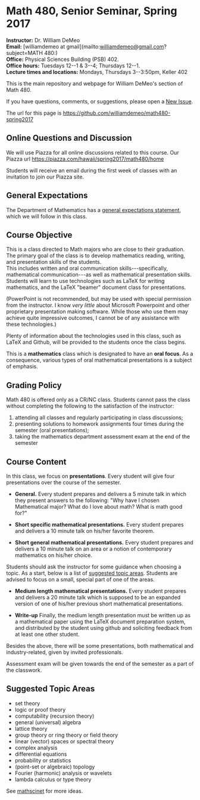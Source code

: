 Math 480,  Senior Seminar, Spring 2017
========================================

**Instructor:**  Dr. William DeMeo  
**Email:** [williamdemeo at gmail](mailto:williamdemeo@gmail.com?subject=MATH 480:)  
**Office:** Physical Sciences Building (PSB) 402.  
**Office hours:** Tuesdays 12--1 & 3--4; Thursdays 12--1.  
**Lecture times and locations:** Mondays, Thursdays 3--3:50pm, Keller 402

This is the main repository and webpage for William DeMeo's section of Math 480.

If you have questions, comments, or suggestions, please open a [New Issue](https://github.com/williamdemeo/math480-spring2017/issues/new).

The url for this page is https://github.com/williamdemeo/math480-spring2017

## Online Questions and Discussion
We will use Piazza for all online discussions related to this course.  Our
Piazza url https://piazza.com/hawaii/spring2017/math480/home 

Students will receive an email during the first week of classes with an
invitation to join our Piazza site.


## General Expectations
The Department of Mathematics has a [general expectations statement](http://www.math.hawaii.edu/~dale/Expectations.html), which we will follow in this class.

## Course Objective
This is a class directed to Math majors who are close to their graduation. 
The primary goal of the class is to develop mathematics reading, writing, and
presentation skills of the students.  
This includes  written and oral communication skills---specifically,
mathematical communication---as well as
mathematical presentation skills.  Students will learn to use technologies such as 
LaTeX for writing mathematics, and the LaTeX "beamer" document class for
presentations.  

(PowerPoint is not recommended, but may be used with special
permission from the instructor.  I know *very little* about Microsoft Powerpoint
and other proprietary presentation making software. While those who use them may
achieve quite impressive outcomes, I cannot be of any assistance with these
technologies.)

Plenty of information about the technologies used in this class, such as
LaTeX and Github, will be provided to the students once the class begins.

This is a **mathematics** class which is designated to have an **oral focus**. 
As a consequence, various types of oral mathematical presentations is a  subject
of emphasis.

## Grading Policy

Math 480 is offered only as a CR/NC class.  Students cannot pass the class
without completing the following to the satisfaction of the instructor: 

1. attending all classes and regularly participating in class discussions;</li>
2. presenting solutions to homework assignments four times during the semester
(oral presentations);
6. taking the mathematics department assessment exam at the end of the semester

## Course Content

In this class, we focus on **presentations**. Every student will give four 
presentations over the course of the semester.  

+ **General.** Every student prepares and delivers a 5 minute talk in which they
present answers to the following:
"Why have I chosen Mathematical major?  What do I love
about math?  What is math good for?" 

+ **Short specific mathematical presentations.** 
Every student prepares and delivers a 10 minute talk on his/her favorite theorem.

+ **Short general mathematical presentations.** Every student prepares and
  delivers a 10 minute talk on an area or a notion of contemporary mathematics
  on his/her choice.

Students should ask the instructor for some guidance when choosing a topic. 
As a start, below is a list of [suggested topic areas](#suggested-topic-areas). 
Students are advised to focus on a small, special part of one of the areas.


+ **Medium length mathematical presentations.** Every student prepares and
delivers a 20 minute talk which is supposed to be an expanded version of one of
his/her previous short mathematical presentations.

+ **Write-up** Finally, the medium length presentation must be written up as a
mathematical paper using the LaTeX document preparation system,
and distributed by the student using github and soliciting feedback from at
least one other student.

Besides the above, there will be some presentations, both mathematical and
industry-related, given by invited professionals.

Assessment exam will be given towards the end of the semester as a part of the classwork.

## Suggested Topic Areas

+ set theory 
+ logic or proof theory
+ computability (recursion theory)
+ general (universal) algebra
+ lattice theory
+ group theory or ring theory or field theory
+ linear (vector) spaces or spectral theory
+ complex analysis
+ differential equations
+ probability or statistics
+ (point-set or algebraic) topology
+ Fourier (harmonic) analysis or wavelets
+ lambda calculus or type theory

See [mathscinet](http://www.ams.org/mathscinet/msc/msc2010.html) for more ideas.
